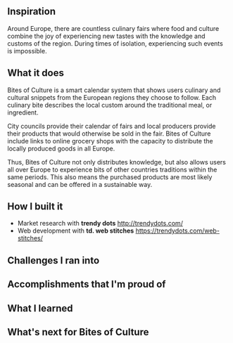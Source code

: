 ## Inspiration

Around Europe, there are countless culinary fairs where food and culture combine the joy of experiencing new tastes with the knowledge and customs of the region. During times of isolation, experiencing such events is impossible.

## What it does

Bites of Culture is a smart calendar system that shows users culinary and cultural snippets from the European regions they choose to follow. Each culinary bite describes the local custom around the traditional meal, or ingredient.

City councils provide their calendar of fairs and local producers provide their products that would otherwise be sold in the fair. Bites of Culture include links to online grocery shops with the capacity to distribute the locally produced goods in all Europe.

Thus, Bites of Culture not only distributes knowledge, but also allows users all over Europe to experience bits of other countries traditions within the same periods. This also means the purchased products are most likely seasonal and can be offered in a sustainable way.

## How I built it

- Market research with **trendy dots** http://trendydots.com/
- Web development with **td. web stitches** https://trendydots.com/web-stitches/

## Challenges I ran into

## Accomplishments that I'm proud of

## What I learned

## What's next for Bites of Culture
